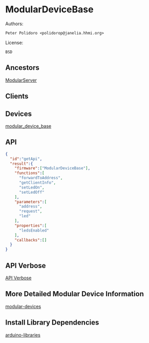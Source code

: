 # ModularDeviceBase

Authors:

    Peter Polidoro <polidorop@janelia.hhmi.org>

License:

    BSD

## Ancestors

[ModularServer](https://github.com/janelia-arduino/ModularServer)

## Clients

## Devices

[modular_device_base](https://github.com/janelia-modular-devices/modular_device_base.git)

## API

```json
{
  "id":"getApi",
  "result":{
    "firmware":["ModularDeviceBase"],
    "functions":[
      "forwardToAddress",
      "getClientInfo",
      "setLedOn",
      "setLedOff"
    ],
    "parameters":[
      "address",
      "request",
      "led"
    ],
    "properties":[
      "ledsEnabled"
    ],
    "callbacks":[]
  }
}
```

## API Verbose

[API Verbose](./api/)

## More Detailed Modular Device Information

[modular-devices](https://github.com/janelia-modular-devices/modular-devices)

## Install Library Dependencies

[arduino-libraries](https://github.com/janelia-arduino/arduino-libraries)
